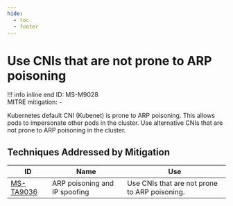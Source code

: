 ```yaml
---
hide:
  - toc
  - footer
---
```


# Use CNIs that are not prone to ARP poisoning

!!! info inline end
    ID: MS-M9028<br>
    MITRE mitigation: -


Kubernetes default CNI (Kubenet) is prone to ARP poisoning. This allows pods to impersonate other pods in the cluster.
Use alternative CNIs that are not prone to ARP poisoning in the cluster.


## Techniques Addressed by Mitigation

|ID|Name|Use|
|--|----------|-----------|
|[MS-TA9036](../techniques/ARP%20poisoning%20and%20IP%20spoofing.md)|ARP poisoning and IP spoofing|Use CNIs that are not prone to ARP poisoning.|